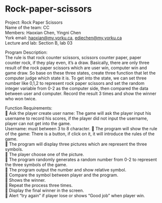 # Rock-paper-scissors
Project: Rock Paper Scissors<BR/>
Name of the team: CC<BR/>
Members: Haoxian Chen, Yingni Chen<BR/>
York email: haoxian@my.yorku.ca, ediechen@my.yorku.ca<BR/>
Lecture and lab: Section B, lab 03<BR/>

Program Description:<BR/>
The rule is that rock counter scissors, scissors counter paper, paper counter rock, if they play even, it’s a draw. Basically, there are only three result of the rock paper scissors which are user win, computer win and game draw. So base on these three states, create three function that let the computer judge which state it is. To get into the state, we can set three number like 0,1,2 to represent rock paper scissors and set the random integer variable from 0-2 as the computer side, then compared the data between user and computer. Record the result 3 times and show the winner who won twice.

Function Requirements:<BR/>
 Ask the player create user name: The game will ask the player input his username to record his scores, if the player did not input the username, player can not get into the game.<BR/>
    Username: must between 3 to 8 character.
	The program will show the rule of the game: There is a button, if click on it, it will introduce the rules of the game. <BR/>
	The program will display three pictures which are represent the three symbols.<BR/>
	The player choose one of the picture.<BR/>
	The program randomly generates a random number from 0-2 to represent the three symbols of the game.<BR/>
	The program output the number and show relative symbol.<BR/>
	Compare the symbol between player and the program.<BR/>
	Shows the winner.<BR/>
	Repeat the process three times.<BR/>
	Display the final winner in the screen.<BR/>
	Alert “try again” if player lose or shows “Good job” when player win.
